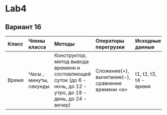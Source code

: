 # Lab4
## Вариант 16 
| Класс | Члены класса | Методы | Операторы перегрузки | Исходные данные |Результаты|
|:---------|:---------|:---------|:---------|:---------|:---------:|
| Время | Часы , минуты, секунды |Конструктор, метод вывода времени и состовляющей суток (до 6 - ночь, до 12 - утро, до 18 - день, до 24 - вечер) | Сложение(+), вычитание(-), сравнение времени <и>| t1, t2, t3, t4 - время|T1 = t1 + t3,<br>T2 = t4 - t2,<br>Сравнить T1 и T2|
